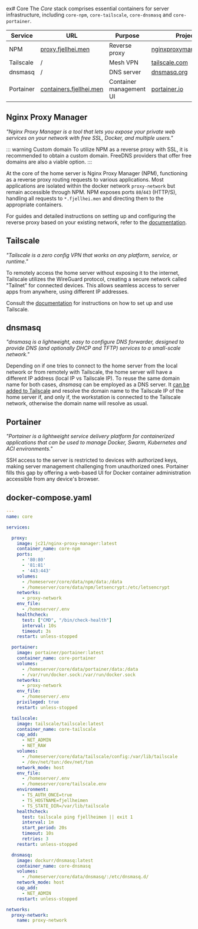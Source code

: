 ex# Core
The *Core* stack comprises essential containers for server infrastructure, including `core-npm`, `core-tailscale`, `core-dnsmasq` and `core-portainer`.

| Service | URL | Purpose | Project |
|---------|-----|-------- |---------|
| NPM | [proxy.fjellhei.men](https://proxy.fjellhei.men/) | Reverse proxy | [nginxproxymanager.com](https://nginxproxymanager.com/) |
| Tailscale | / | Mesh VPN | [tailscale.com](https://tailscale.com/) |
| dnsmasq | / | DNS server | [dnsmasq.org](https://dnsmasq.org) |
| Portainer | [containers.fjellhei.men](https://containers.fjellhei.men/) | Container management UI | [portainer.io](https://www.portainer.io/) |

## Nginx Proxy Manager
*"Nginx Proxy Manager is a tool that lets you expose your private web services on your network with free SSL, Docker, and multiple users."*

::: warning Custom domain
To utilize NPM as a reverse proxy with SSL, it is recommended to obtain a custom domain. FreeDNS providers that offer free domains are also a viable option.
:::

At the core of the home server is Nginx Proxy Manager (NPM), functioning as a reverse proxy routing requests to various applications. Most applications are isolated within the docker network `proxy-network` but remain accessible through NPM. NPM exposes ports `80`/`443` (HTTP/S), handling all requests to `*.fjellhei.men` and directing them to the appropriate containers.

For guides and detailed instructions on setting up and configuring the reverse proxy based on your existing network, refer to the [documentation](https://nginxproxymanager.com/guide/#quick-setup).

## Tailscale
*"Tailscale is a zero config VPN that works on any platform, service, or runtime."*

To remotely access the home server without exposing it to the internet, Tailscale utilizes the WireGuard protocol, creating a secure network called "Tailnet" for connected devices. This allows seamless access to server apps from anywhere, using different IP addresses.

Consult the [documentation](https://tailscale.com/kb/1017/install) for instructions on how to set up and use Tailscale.

## dnsmasq
*"dnsmasq is a lightweight, easy to configure DNS forwarder, designed to provide DNS (and optionally DHCP and TFTP) services to a small-scale network."*

Depending on if one tries to connect to the home server from the local network or from remotely with Tailscale, the home server will have a different IP address (local IP vs Tailscale IP). To reuse the same domain name for both cases, *dnsmasq* can be employed as a DNS server. It [can be added to Tailscale](https://tailscale.com/kb/1114/pi-hole#step-3-set-your-raspberry-pi-as-your-dns-server) and resolve the domain name to the Tailscale IP of the home server if, and only if, the workstation is connected to the Tailscale network, otherwise the domain name will resolve as usual.

## Portainer
*"Portainer is a lightweight service delivery platform for containerized applications that can be used to manage Docker, Swarm, Kubernetes and ACI environments."*

SSH access to the server is restricted to devices with authorized keys, making server management challenging from unauthorized ones. Portainer fills this gap by offering a web-based UI for Docker container administration accessible from any device's browser.

## docker-compose.yaml
```yaml
---
name: core

services:

  proxy:
    image: jc21/nginx-proxy-manager:latest
    container_name: core-npm
    ports:
      - '80:80'
      - '81:81'
      - '443:443'
    volumes:
      - /homeserver/core/data/npm/data:/data
      - /homeserver/core/data/npm/letsencrypt:/etc/letsencrypt
    networks:
      - proxy-network
    env_file:
      - /homeserver/.env
    healthcheck:
      test: ["CMD", "/bin/check-health"]
      interval: 10s
      timeout: 3s
    restart: unless-stopped

  portainer:
    image: portainer/portainer:latest
    container_name: core-portainer
    volumes:
      - /homeserver/core/data/portainer/data:/data
      - /var/run/docker.sock:/var/run/docker.sock
    networks:
      - proxy-network
    env_file:
      - /homeserver/.env
    privileged: true
    restart: unless-stopped

  tailscale:
    image: tailscale/tailscale:latest
    container_name: core-tailscale
    cap_add:
      - NET_ADMIN
      - NET_RAW
    volumes:
      - /homeserver/core/data/tailscale/config:/var/lib/tailscale
      - /dev/net/tun:/dev/net/tun
    network_mode: host
    env_file:
      - /homeserver/.env
      - /homeserver/core/tailscale.env
    environment:
      - TS_AUTH_ONCE=true
      - TS_HOSTNAME=fjellheimen
      - TS_STATE_DIR=/var/lib/tailscale
    healthcheck:
      test: tailscale ping fjellheimen || exit 1
      interval: 1m
      start_period: 20s
      timeout: 10s
      retries: 3
    restart: unless-stopped

  dnsmasq:
    image: dockurr/dnsmasq:latest
    container_name: core-dnsmasq
    volumes:
      - /homeserver/core/data/dnsmasq/:/etc/dnsmasq.d/
    network_mode: host
    cap_add:
      - NET_ADMIN
    restart: unless-stopped

networks:
  proxy-network:
    name: proxy-network

```
